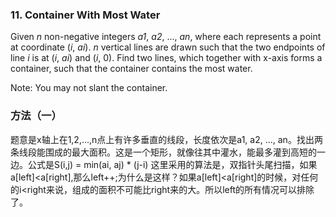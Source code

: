 ### 11\. Container With Most Water

Given *n* non-negative integers *a1*, *a2*, ..., *an*, where each represents a point at coordinate (*i*, *ai*). *n* vertical lines are drawn such that the two endpoints of line *i* is at (*i*, *ai*) and (*i*, 0). Find two lines, which together with x-axis forms a container, such that the container contains the most water.

Note: You may not slant the container.

### 方法（一）
题意是x轴上在1,2,...,n点上有许多垂直的线段，长度依次是a1, a2, ..., an。找出两条线段能围成的最大面积。这是一个矩形，就像往其中灌水，能最多灌到高短的一边。公式是S(i,j) = min(ai, aj) * (j-i)
这里采用的算法是，双指针头尾扫描，如果a[left]<a[right],那么left++;为什么是这样？如果a[left]<a[right]的时候，对任何的i<right来说，组成的面积不可能比right来的大。所以left的所有情况可以排除了。